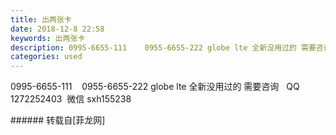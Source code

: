 ```yaml
---
title: 出两张卡
date: 2018-12-8 22:58
keywords: 出两张卡
description: 0995-6655-111    0955-6655-222 globe lte 全新没用过的 需要咨询   QQ 1272252403  微信 sxh155238
categories: used
---
```

<td class="t_f" id="postmessage_2433582">

0995-6655-111    0955-6655-222 globe lte 全新没用过的 需要咨询   QQ 1272252403  微信 sxh155238<br/>
</td>
###### 转载自[菲龙网]